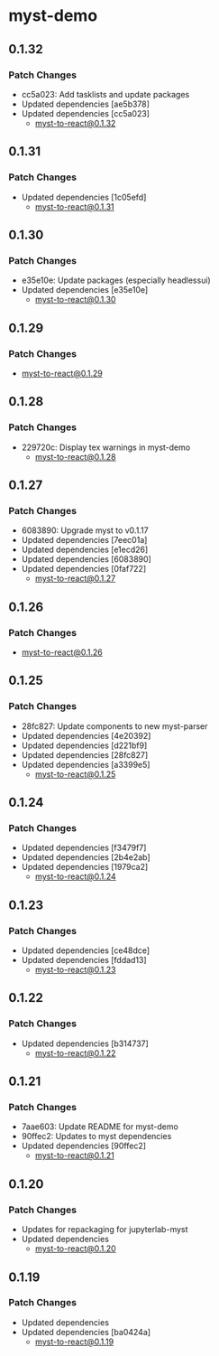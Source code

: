 # myst-demo

## 0.1.32

### Patch Changes

- cc5a023: Add tasklists and update packages
- Updated dependencies [ae5b378]
- Updated dependencies [cc5a023]
  - myst-to-react@0.1.32

## 0.1.31

### Patch Changes

- Updated dependencies [1c05efd]
  - myst-to-react@0.1.31

## 0.1.30

### Patch Changes

- e35e10e: Update packages (especially headlessui)
- Updated dependencies [e35e10e]
  - myst-to-react@0.1.30

## 0.1.29

### Patch Changes

- myst-to-react@0.1.29

## 0.1.28

### Patch Changes

- 229720c: Display tex warnings in myst-demo
  - myst-to-react@0.1.28

## 0.1.27

### Patch Changes

- 6083890: Upgrade myst to v0.1.17
- Updated dependencies [7eec01a]
- Updated dependencies [e1ecd26]
- Updated dependencies [6083890]
- Updated dependencies [0faf722]
  - myst-to-react@0.1.27

## 0.1.26

### Patch Changes

- myst-to-react@0.1.26

## 0.1.25

### Patch Changes

- 28fc827: Update components to new myst-parser
- Updated dependencies [4e20392]
- Updated dependencies [d221bf9]
- Updated dependencies [28fc827]
- Updated dependencies [a3399e5]
  - myst-to-react@0.1.25

## 0.1.24

### Patch Changes

- Updated dependencies [f3479f7]
- Updated dependencies [2b4e2ab]
- Updated dependencies [1979ca2]
  - myst-to-react@0.1.24

## 0.1.23

### Patch Changes

- Updated dependencies [ce48dce]
- Updated dependencies [fddad13]
  - myst-to-react@0.1.23

## 0.1.22

### Patch Changes

- Updated dependencies [b314737]
  - myst-to-react@0.1.22

## 0.1.21

### Patch Changes

- 7aae603: Update README for myst-demo
- 90ffec2: Updates to myst dependencies
- Updated dependencies [90ffec2]
  - myst-to-react@0.1.21

## 0.1.20

### Patch Changes

- Updates for repackaging for jupyterlab-myst
- Updated dependencies
  - myst-to-react@0.1.20

## 0.1.19

### Patch Changes

- Updated dependencies
- Updated dependencies [ba0424a]
  - myst-to-react@0.1.19

